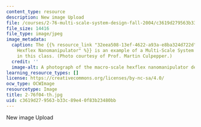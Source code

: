 ```yaml
---
content_type: resource
description: New image Upload
file: /courses/2-76-multi-scale-system-design-fall-2004/c3619d279563b33c89e40f83b23480bb_2-76f04-th.jpg
file_size: 14416
file_type: image/jpeg
image_metadata:
  caption: The {{% resource_link "32eea508-13ef-4622-a93a-e8ba324d722d" "Macro-Scale
    Hexflex Nanomanipulator" %}} is an example of a Multi-Scale System (MuSS) considered
    in this class. (Photo courtesy of Prof. Martin Culpepper.)
  credit: ''
  image-alt: A photograph of the macro-scale hexflex nanomanipulator device.
learning_resource_types: []
license: https://creativecommons.org/licenses/by-nc-sa/4.0/
ocw_type: OCWImage
resourcetype: Image
title: 2-76f04-th.jpg
uid: c3619d27-9563-b33c-89e4-0f83b23480bb
---
```

New image Upload